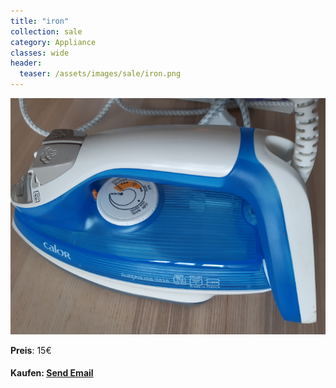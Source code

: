 ```yaml
---
title: "iron"
collection: sale
category: Appliance
classes: wide
header: 
  teaser: /assets/images/sale/iron.png
---
```




<a href="">
  <img src="/assets/images/sale/iron.png" alt="iron">
</a>

**Preis**: 15€


#### Kaufen: <a href = "mailto:digitaldasler@gmail.com?subject=iron">Send Email</a>

